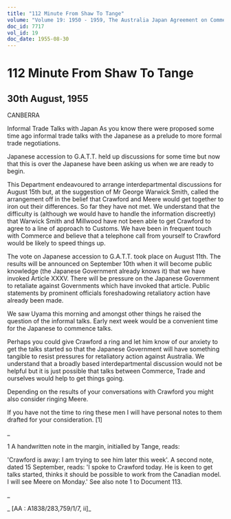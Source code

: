 ```yaml
---
title: "112 Minute From Shaw To Tange"
volume: "Volume 19: 1950 - 1959, The Australia Japan Agreement on Commerce"
doc_id: 7717
vol_id: 19
doc_date: 1955-08-30
---
```


# 112 Minute From Shaw To Tange

## 30th August, 1955

CANBERRA

Informal Trade Talks with Japan As you know there were proposed some time ago informal trade talks with the Japanese as a prelude to more formal trade negotiations.

Japanese accession to G.A.T.T. held up discussions for some time but now that this is over the Japanese have been asking us when we are ready to begin.

This Department endeavoured to arrange interdepartmental discussions for August 15th but, at the suggestion of Mr George Warwick Smith, called the arrangement off in the belief that Crawford and Meere would get together to iron out their differences. So far they have not met. We understand that the difficulty is (although we would have to handle the information discreetly) that Warwick Smith and Millwood have not been able to get Crawford to agree to a line of approach to Customs. We have been in frequent touch with Commerce and believe that a telephone call from yourself to Crawford would be likely to speed things up.

The vote on Japanese accession to G.A.T.T. took place on August 11th. The results will be announced on September 10th when it will become public knowledge (the Japanese Government already knows it) that we have invoked Article XXXV. There will be pressure on the Japanese Government to retaliate against Governments which have invoked that article. Public statements by prominent officials foreshadowing retaliatory action have already been made.

We saw Uyama this morning and amongst other things he raised the question of the informal talks. Early next week would be a convenient time for the Japanese to commence talks.

Perhaps you could give Crawford a ring and let him know of our anxiety to get the talks started so that the Japanese Government will have something tangible to resist pressures for retaliatory action against Australia. We understand that a broadly based interdepartmental discussion would not be helpful but it is just possible that talks between Commerce, Trade and ourselves would help to get things going.

Depending on the results of your conversations with Crawford you might also consider ringing Meere.

If you have not the time to ring these men I will have personal notes to them drafted for your consideration. [1]

_

1 A handwritten note in the margin, initialled by Tange, reads:

'Crawford is away: I am trying to see him later this week'. A second note, dated 15 September, reads: 'I spoke to Crawford today. He is keen to get talks started, thinks it should be possible to work from the Canadian model. I will see Meere on Monday.' See also note 1 to Document 113.

_

_ [AA : A1838/283,759/1/7, ii]_
